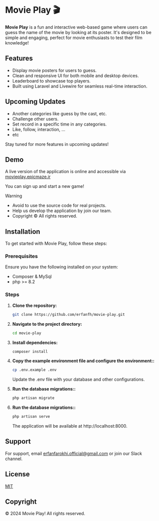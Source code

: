 # Movie Play 🎬

**Movie Play** is a fun and interactive web-based game where users can guess the name of the movie by looking at its poster. It's designed to be simple and engaging, perfect for movie enthusiasts to test their film knowledge!


## Features

- Display movie posters for users to guess.
- Clean and responsive UI for both mobile and desktop devices.
- Leaderboard to showcase top players.
- Built using Laravel and Livewire for seamless real-time interaction.

## Upcoming Updates

- Another categories like guess by the cast, etc.
- Challenge other users.
- Set record in a specific time in any categories.
- Like, follow, interaction, ...
- etc

Stay tuned for more features in upcoming updates!

## Demo

A live version of the application is online and accessible via [movieplay.epicmaze.ir]() 

You can sign up and start a new game!

> [!WARNING]  
> - Avoid to use the source code for real projects.
> - Help us develop the application by join our team.
> - Copyright © All rights reserved.

## Installation

To get started with Movie Play, follow these steps:

### Prerequisites

Ensure you have the following installed on your system:

- Composer & MySql
- php >= 8.2

### Steps

1. **Clone the repository:**

   ```bash
   git clone https://github.com/erfanfh/movie-play.git
   ```

2. **Navigate to the project directory:**

   ```bash
   cd movie-play
   ```

3. **Install dependencies:**

   ```bash
   composer install
   ```
4. **Copy the example environment file and configure the environment::**

   ```bash
   cp .env.example .env
   ```
   Update the .env file with your database and other configurations.

5. **Run the database migrations::**

   ```bash
   php artisan migrate
   ```
6. **Run the database migrations::**

   ```bash
   php artisan serve
   ```
   The application will be available at http://localhost:8000.

## Support

For support, email erfanfarokhi.official@gmail.com or join our Slack channel.

## License

[MIT](https://choosealicense.com/licenses/mit/)

## Copyright

© 2024 Movie Play! All rights reserved.
